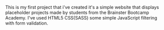This is my first project that i've created it's a simple website that displays placeholder projects made by students from the Brainster Bootcamp Academy.
I've used HTML5 CSS(SASS) some simple JavaScript filtering with form validation.
